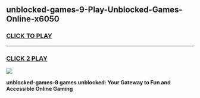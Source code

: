
## unblocked-games-9-Play-Unblocked-Games-Online-x6050
<h3>
<a href="https://premium76.site?title=unblocked-games-9&ref=25A">CLICK TO PLAY</a></h3>
<hr>

<h3>
<a href="https://premium76.site?title=unblocked-games-9&ref=25A">CLICK 2 PLAY</a>
  
</h3>

<a href="https://premium76.site?title=unblocked-games-9&ref=25A"><img src="https://clearcache.store/games.png"></a>


**unblocked-games-9 games unblocked: Your Gateway to Fun and Accessible Online Gaming**
